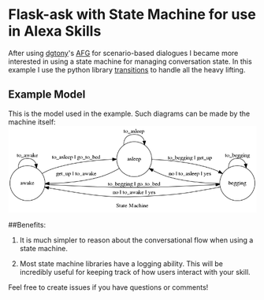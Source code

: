 # Flask-ask with State Machine for use in Alexa Skills

After using [dgtony](https://github.com/dgtony)'s [AFG](https://github.com/dgtony/afg) for scenario-based
dialogues I became more interested in using a state machine for managing
conversation state. In this example I use the python library [transitions](https://github.com/tyarkoni/transitions)
to handle all the heavy lifting.

## Example Model
This is the model used in the example. Such diagrams can be made by the machine itself:
![Kiku](DailyRoutine_graph.png)

##Benefits:

1. It is much simpler to reason about the conversational flow when using
a state machine.

2. Most state machine libraries have a logging ability. This will be 
incredibly useful for keeping track of how users interact with
your skill.

Feel free to create issues if you have questions or comments!
